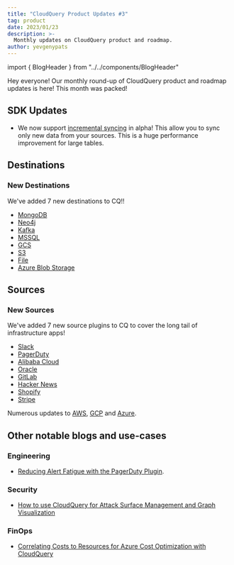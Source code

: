 ```yaml
---
title: "CloudQuery Product Updates #3"
tag: product
date: 2023/01/23
description: >-
  Monthly updates on CloudQuery product and roadmap.
author: yevgenypats
---
```


import { BlogHeader } from "../../components/BlogHeader"

<BlogHeader/>

Hey everyone! Our monthly round-up of CloudQuery product and roadmap updates is here! This month was packed!

## SDK Updates

- We now support [incremental syncing](/docs/core-concepts/syncs#incremental-table-syncs) in alpha! This allow you to sync only new data from your sources. This is a huge performance improvement for large tables.

## Destinations

### New Destinations

We've added 7 new destinations to CQ!!

* [MongoDB](/docs/plugins/destinations/mongodb/overview)
* [Neo4j](/docs/plugins/destinations/neo4j/overview)
* [Kafka](https://www.cloudquery.io/docs/plugins/destinations/kafka/overview)
* [MSSQL](https://www.cloudquery.io/docs/plugins/destinations/mssql/overview)
* [GCS](https://www.cloudquery.io/docs/plugins/destinations/gcs/overview)
* [S3](https://www.cloudquery.io/docs/plugins/destinations/s3/overview)
* [File](https://www.cloudquery.io/docs/plugins/destinations/file/overview)
* [Azure Blob Storage](https://www.cloudquery.io/docs/plugins/destinations/azblob/overview)

## Sources

### New Sources

We've added 7 new source plugins to CQ to cover the long tail of infrastructure apps!

* [Slack](/docs/plugins/sources/slack/overview)
* [PagerDuty](https://www.cloudquery.io/docs/plugins/sources/pagerduty/overview)
* [Alibaba Cloud](https://www.cloudquery.io/docs/plugins/sources/alicloud/overview)
* [Oracle](https://www.cloudquery.io/docs/plugins/sources/oracle/overview)
* [GitLab](https://www.cloudquery.io/docs/plugins/sources/gitlab/overview)
* [Hacker News](https://www.cloudquery.io/docs/plugins/sources/hackernews/overview)
* [Shopify](https://www.cloudquery.io/docs/plugins/sources/shopify/overview)
* [Stripe](https://www.cloudquery.io/docs/plugins/sources/stripe/overview)

Numerous updates to [AWS](https://github.com/cloudquery/cloudquery/blob/40ff6b263b4ad0e96b00495731ed8f4247f87b52/plugins/source/aws/CHANGELOG.md), [GCP](https://github.com/cloudquery/cloudquery/blob/40ff6b263b4ad0e96b00495731ed8f4247f87b52/plugins/source/gcp/CHANGELOG.md) and [Azure](https://github.com/cloudquery/cloudquery/blob/40ff6b263b4ad0e96b00495731ed8f4247f87b52/plugins/source/azure/CHANGELOG.md).

## Other notable blogs and use-cases

### Engineering

- [Reducing Alert Fatigue with the PagerDuty Plugin](/blog/announcing-pagerduty-plugin).

### Security

- [How to use CloudQuery for Attack Surface Management and Graph Visualization](/how-to-guides/attack-surface-management-with-graph)

### FinOps

- [Correlating Costs to Resources for Azure Cost Optimization with CloudQuery](/blog/azure-cost-optimization-with-cloudquery)
